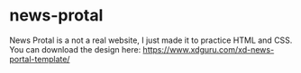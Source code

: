 # news-protal
News Protal is a not a real website, I just made it to practice HTML and CSS. You can download the design here: https://www.xdguru.com/xd-news-portal-template/
